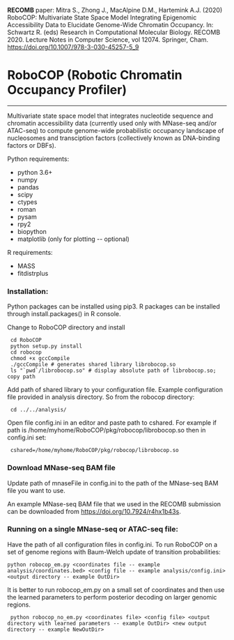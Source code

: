 **RECOMB** paper: Mitra S., Zhong J., MacAlpine D.M., Hartemink A.J. (2020) RoboCOP: Multivariate State Space Model Integrating Epigenomic Accessibility Data to Elucidate Genome-Wide Chromatin Occupancy. In: Schwartz R. (eds) Research in Computational Molecular Biology. RECOMB 2020. Lecture Notes in Computer Science, vol 12074. Springer, Cham.  https://doi.org/10.1007/978-3-030-45257-5_9

# RoboCOP (Robotic Chromatin Occupancy Profiler)
---------------------------------------------------------------------------
Multivariate state space model that integrates nucleotide sequence and
chromatin accessibility data (currently used only with MNase-seq and/or ATAC-seq) to
compute genome-wide probabilistic occupancy landscape of nucleosomes and
transciption factors (collectively known as DNA-binding factors or DBFs).

Python requirements:
- python 3.6+
- numpy
- pandas
- scipy
- ctypes
- roman
- pysam
- rpy2
- biopython
- matplotlib (only for plotting -- optional)

R requirements:
- MASS
- fitdistrplus

### Installation:

Python packages can be installed using pip3. R packages can be installed
through install.packages() in R console.

Change to RoboCOP directory and install

```
 cd RoboCOP
 python setup.py install
 cd robocop
 chmod +x gccCompile
 ./gccCompile # generates shared library librobocop.so
 ls "`pwd`/librobocop.so" # display absolute path of librobocop.so; copy path
```

Add path of shared library to your configuration file. Example
configuration file provided in analysis directory. So from the robocop
directory:

```
 cd ../../analysis/
```

Open file config.ini in an editor and paste path to cshared. For example if
path is /home/myhome/RoboCOP/pkg/robocop/librobocop.so then in config.ini set:

```
 cshared=/home/myhome/RoboCOP/pkg/robocop/librobocop.so
```

### Download MNase-seq BAM file

Update path of mnaseFile in config.ini to the path of the MNase-seq BAM file you want to use.

An example MNase-seq BAM file that we used in the RECOMB submission can be downloaded from <https://doi.org/10.7924/r4hx1b43s>.

### Running on a single MNase-seq or ATAC-seq file:

Have the path of all configuration files in config.ini. To run RoboCOP on a
set of genome regions with Baum-Welch update of transition probabilities:

```
python robocop_em.py <coordinates file -- example analysis/coordinates.bed> <config file -- example analysis/config.ini> <output directory -- example OutDir>
```

It is better to run robocop_em.py on a small set of coordinates and then
use the learned parameters to perform posterior decoding on larger
genomic regions.

```
 python robocop_no_em.py <coordinates file> <config file> <output directory with learned parameters -- example OutDir> <new output directory -- example NewOutDir>
```
